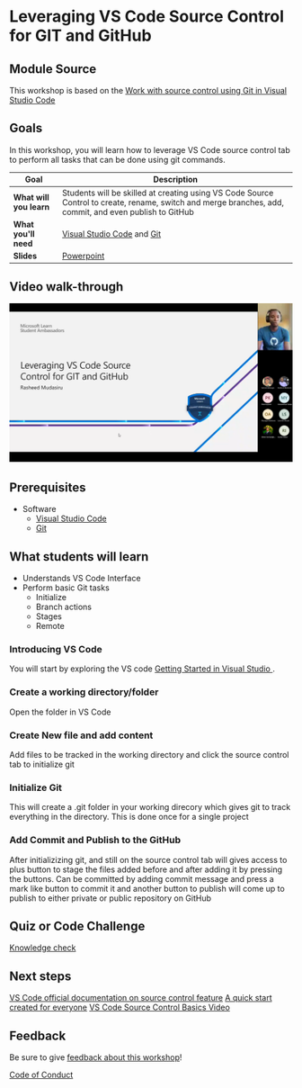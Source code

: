 # Leveraging VS Code Source Control for GIT and GitHub

## Module Source

This workshop is based on the [Work with source control using Git in Visual Studio Code](https://docs.microsoft.com/en-us/learn/modules/work-source-control-git/)

## Goals

In this workshop, you will learn how to leverage VS Code source control tab to perform all tasks that can be done using git commands.

| **Goal**                                          | **Description**                                                                                                       |
| ------------------------------------------------- | --------------------------------------------------------------------------------------------------------------------- |
| **What will you learn**                           | Students will be skilled at creating using VS Code Source Control to create, rename, switch and merge branches, add, commit, and even publish to GitHub                                                          |
| **What you'll need**                              | [Visual Studio Code](https://code.visualstudio.com?WT.mc_id=academic-56602-chrhar) and [Git](https://git-scm.com/) |                                           |
| **Slides**                                        | [Powerpoint](./slides.pptx)                                                                                             |

## Video walk-through

[![workshop walk-through](./images/promo.png)](https://youtu.be/_6B7Qa6-8j4 "workshop walk-through")



## Prerequisites

- Software
  - [Visual Studio Code](https://code.visualstudio.com?WT.mc_id=academic-56602-chrhar)
  - [Git](https://git-scm.com/)


## What students will learn

- Understands VS Code Interface
- Perform basic Git tasks
   -  Initialize
   - Branch actions
   - Stages
   - Remote


### Introducing VS Code

You will start by exploring the VS code [Getting Started in Visual Studio ](https://docs.microsoft.com/en-us/learn/modules/develop-web-apps-with-vs-code/).

### Create a working directory/folder

Open the folder in VS Code

### Create New file and add content

Add files to be tracked in the working directory and click the source control tab to initialize git

### Initialize Git

This will create a .git folder in your working direcory which gives git to track everything in the directory. This is done once for a single project

### Add Commit and Publish to the GitHub

After initializizing git, and still on the source control tab will gives access to plus button to stage the files added before and after adding it by pressing the buttons. Can be committed by adding commit message and press a mark like button to commit it and another button to publish will come up to publish to either private or public repository on GitHub

## Quiz or Code Challenge

[Knowledge check](https://docs.microsoft.com/en-us/learn/modules/work-source-control-git/12-check)

## Next steps

[VS Code official documentation on source control feature](https://code.visualstudio.com/Docs/editor/versioncontrol)
[A quick start created for everyone](https://taiwrash.github.io/g4-workshop/beginner-intermediate/4-git-in-vscode.html)
[VS Code Source Control Basics Video](https://youtu.be/i_23KUAEtUM)


## Feedback

Be sure to give [feedback about this workshop](https://forms.office.com/r/MdhJWMZthR)!

[Code of Conduct](../../CODE_OF_CONDUCT.md)
